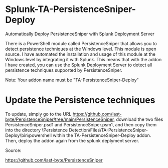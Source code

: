 # Splunk-TA-PersistenceSniper-Deploy
Automatically Deploy PersistenceSniper with Splunk Deployment Server

There is a PowerShell module called PersistenceSniper that allows you to detect persistence techniques at the Windows level.
This module is open source. I have automated the installation and usage of this module at the Windows level by integrating it with Splunk.
This means that with the addon I have created, you can use the Splunk Deployment Server to detect all persistence techniques supported by PersistenceSniper.

Note: Your addon name must be "TA-PersistenceSniper-Deploy"

# Update the Persistence techniques
To update, simply go to the URL https://github.com/last-byte/PersistenceSniper/tree/main/PersistenceSniper, 
download the two files PersistenceSniper.psd1 and PersistenceSniper.psm1, 
and then copy them into the directory \Persistence Detection\Files\TA-PersistenceSniper-Deploy\bin\powershell within the TA-PersistenceSniper-Deploy addon.  
Then, deploy the addon again from the splunk deplyment server.


Source:

https://github.com/last-byte/PersistenceSniper
